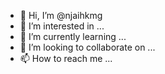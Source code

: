 - 👋 Hi, I’m @njaihkmg
- 👀 I’m interested in ...
- 🌱 I’m currently learning ...
- 💞️ I’m looking to collaborate on ...
- 📫 How to reach me ...

<!---
njaihkmg/njaihkmg is a ✨ special ✨ repository because its `README.md` (this file) appears on your GitHub profile.
You can click the Preview link to take a look at your changes.
--->
